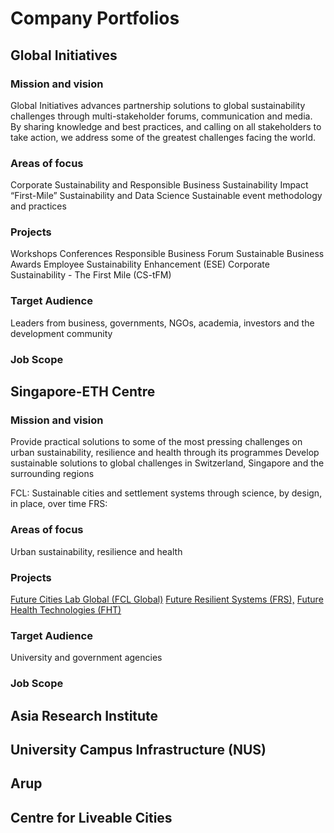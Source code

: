 # Company Portfolios

## Global Initiatives

### Mission and vision

Global Initiatives advances partnership solutions to global sustainability challenges through multi-stakeholder forums, communication and media. By sharing knowledge and best practices, and calling on all stakeholders to take action, we address some of the greatest challenges facing the world.

### Areas of focus

Corporate Sustainability and Responsible Business
Sustainability Impact
“First-Mile” Sustainability and Data Science
Sustainable event methodology and practices

### Projects

Workshops
Conferences
Responsible Business Forum
Sustainable Business Awards
Employee Sustainability Enhancement (ESE)
Corporate Sustainability - The First Mile (CS-tFM)

### Target Audience

Leaders from business, governments, NGOs, academia, investors and the development community

### Job Scope



## Singapore-ETH Centre

### Mission and vision

Provide practical solutions to some of the most pressing challenges on urban sustainability, resilience and health through its programmes
Develop sustainable solutions to global challenges in Switzerland, Singapore and the surrounding regions

FCL: Sustainable cities and settlement systems through science, by design, in place, over time
FRS: 

### Areas of focus

Urban sustainability, resilience and health

### Projects

[Future Cities Lab Global (FCL Global)](http://www.fcl.ethz.ch/)
[Future Resilient Systems (FRS),](http://www.frs.ethz.ch/)
[Future Health Technologies (FHT)](https://fht.ethz.ch/)

### Target Audience

University and government agencies

### Job Scope



## Asia Research Institute

## University Campus Infrastructure (NUS)

## Arup

## Centre for Liveable Cities

